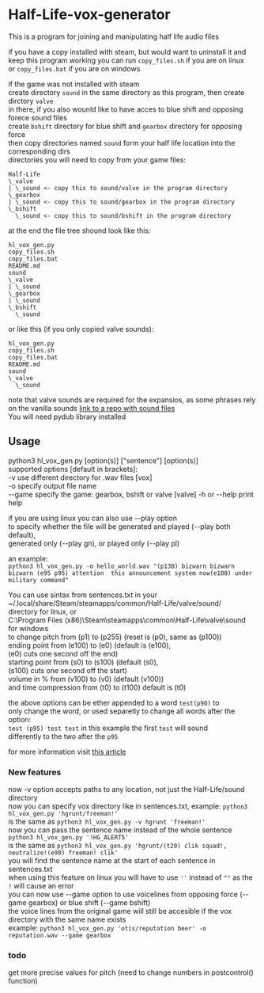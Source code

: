 # Half-Life-vox-generator
This is a program for joining and manipulating half life audio files  
  
if you have a copy installed with steam, but would want to uninstall it and  
keep this program working you can run ``copy_files.sh`` if you are on linux  
or ``copy_files.bat`` if you are on windows  
  
if the game was not installed with steam  
create directory ``sound`` in the same directory as this program, then create dirctory ``valve``  
in there, if you also wounld like to have acces to blue shift and opposing forece sound files  
create ``bshift`` directory for blue shift and ``gearbox`` directory for opposing force  
then copy directories named ``sound`` form your half life location into the corresponding dirs   
directories you will need to copy from your game files:
```
Half-Life
\_valve
| \_sound <- copy this to sound/valve in the program directory
\_gearbox
| \_sound <- copy this to sound/gearbox in the program directory
\_bshift
  \_sound <- copy this to sound/bshift in the program directory
```
at the end the file tree shound look like this:  
```
hl_vox_gen.py
copy_files.sh
copy_files.bat
README.md
sound
\_valve
| \_sound
\_gearbox
| \_sound
\_bshift
  \_sound
```
or like this (if you only copied valve sounds):
```
hl_vox_gen.py
copy_files.sh
copy_files.bat
README.md
sound
\_valve
  \_sound
```
note that valve sounds are required for the expansios, as some phrases rely on the vanilla sounds
[link to a repo with sound files](https://github.com/sourcesounds/hl1)  
You will need pydub library installed  
## Usage
python3 hl\_vox\_gen.py \[option(s)\] \["sentence"\] \[option(s)\]  
supported options \[default in brackets\]:  
-v use different directory for .wav files [vox]  
-o specify output file name  
--game specify the game: gearbox, bshift or valve [valve]
-h or --help print help  

if you are using linux you can also use --play option  
to specify whether the file will be generated and played (--play both default),  
generated only (--play gn), or played only (--play pl)  

an example:  
``python3 hl_vox_gen.py -o hello_world.wav "(p130) bizwarn bizwarn bizwarn (e95 p95) attention  this announcement system now(e100) under military command"``

You can use sintax from sentences.txt in your  
~/.local/share/Steam/steamapps/common/Half-Life/valve/sound/  
directory for linux, or  
C:\\Program Files (x86)\\Steam\\steamapps\\common\\Half-Life\\valve\\sound  
for windows  
to change pitch from (p1) to (p255) (reset is (p0), same as (p100))  
ending point from (e100) to (e0) (default is (e100),  
(e0) cuts one second off the end)  
starting point from (s0) to (s100) (default (s0),  
(s100) cuts one second off the start)  
volume in % from (v100) to (v0) (default (v100))  
and time compression from (t0) to (t100) default is (t0)  

the above options can be ether appended to a word ``test(p90)`` to  
only change the word, or used separetly to change all words after the option:  
``test (p95) test test`` in this example the first ``test`` will sound  
differently to the two after the ```p95```  

for more information visit [this article](https://twhl.info/wiki/page/sentences.txt)  

### New features
now -v option accepts paths to any location, not just the Half-Life/sound directory  
now you can specify vox directory like in sentences.txt, example: ``python3 hl_vox_gen.py 'hgrunt/freeman!'``  
is the same as ``python3 hl_vox_gen.py -v hgrunt 'freeman!'``  
now you can pass the sentence name instead of the whole sentence ``python3 hl_vox_gen.py '!HG_ALERT5'``  
is the same as ``python3 hl_vox_gen.py 'hgrunt/(t20) clik squad!, neutralize!(e90) freeman! clik'``  
you will find the sentence name at the start of each sentence in sentences.txt  
when using this feature on linux you will have to use ``''`` instead of ``""`` as the ``!`` will cause an error  
you can now use --game option to use voicelines from opposing force (--game gearbox) or blue shift (--game bshift)  
the voice lines from the original game will still be accesible if the vox directory with the same name exists  
example: ``python3 hl_vox_gen.py 'otis/reputation beer' -o reputation.wav --game gearbox``  
### todo
get more precise values for pitch (need to change numbers in postcontrol() function)  
